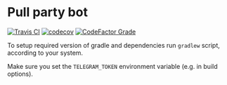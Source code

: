 # Pull party bot

[![Travis CI](https://img.shields.io/travis/com/pool-party/pull-party-bot?logo=travis)](https://travis-ci.com/pool-party/pull-party-bot)
[![codecov](https://codecov.io/gh/pool-party/pull-party-bot/branch/master/graph/badge.svg)](https://codecov.io/gh/pool-party/pull-party-bot)
[![CodeFactor Grade](https://img.shields.io/codefactor/grade/github/pool-party/pull-party-bot?logo=codefactor)](https://www.codefactor.io/repository/github/pool-party/pull-party-bot)

To setup required version of gradle and dependencies run `gradlew` script, according to your system.

Make sure you set the `TELEGRAM_TOKEN` environment variable (e.g. in build options).
